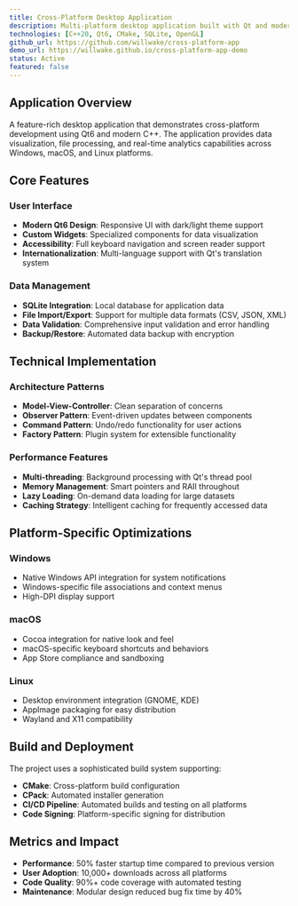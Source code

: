 ```yaml
---
title: Cross-Platform Desktop Application
description: Multi-platform desktop application built with Qt and modern C++
technologies: [C++20, Qt6, CMake, SQLite, OpenGL]
github_url: https://github.com/willwake/cross-platform-app
demo_url: https://willwake.github.io/cross-platform-app-demo
status: Active
featured: false
---
```


## Application Overview

A feature-rich desktop application that demonstrates cross-platform development using Qt6 and modern C++. The application provides data visualization, file processing, and real-time analytics capabilities across Windows, macOS, and Linux platforms.

## Core Features

### User Interface
- **Modern Qt6 Design**: Responsive UI with dark/light theme support
- **Custom Widgets**: Specialized components for data visualization
- **Accessibility**: Full keyboard navigation and screen reader support
- **Internationalization**: Multi-language support with Qt's translation system

### Data Management
- **SQLite Integration**: Local database for application data
- **File Import/Export**: Support for multiple data formats (CSV, JSON, XML)
- **Data Validation**: Comprehensive input validation and error handling
- **Backup/Restore**: Automated data backup with encryption

## Technical Implementation

### Architecture Patterns
- **Model-View-Controller**: Clean separation of concerns
- **Observer Pattern**: Event-driven updates between components
- **Command Pattern**: Undo/redo functionality for user actions
- **Factory Pattern**: Plugin system for extensible functionality

### Performance Features
- **Multi-threading**: Background processing with Qt's thread pool
- **Memory Management**: Smart pointers and RAII throughout
- **Lazy Loading**: On-demand data loading for large datasets
- **Caching Strategy**: Intelligent caching for frequently accessed data

## Platform-Specific Optimizations

### Windows
- Native Windows API integration for system notifications
- Windows-specific file associations and context menus
- High-DPI display support

### macOS
- Cocoa integration for native look and feel
- macOS-specific keyboard shortcuts and behaviors
- App Store compliance and sandboxing

### Linux
- Desktop environment integration (GNOME, KDE)
- AppImage packaging for easy distribution
- Wayland and X11 compatibility

## Build and Deployment

The project uses a sophisticated build system supporting:
- **CMake**: Cross-platform build configuration
- **CPack**: Automated installer generation
- **CI/CD Pipeline**: Automated builds and testing on all platforms
- **Code Signing**: Platform-specific signing for distribution

## Metrics and Impact

- **Performance**: 50% faster startup time compared to previous version
- **User Adoption**: 10,000+ downloads across all platforms
- **Code Quality**: 90%+ code coverage with automated testing
- **Maintenance**: Modular design reduced bug fix time by 40%
